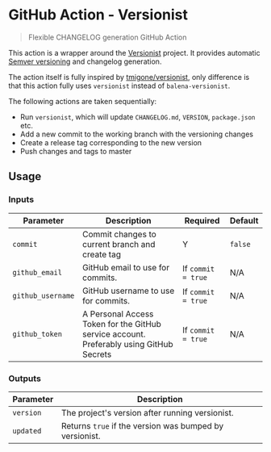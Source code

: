 # GitHub Action - Versionist

> Flexible CHANGELOG generation GitHub Action

This action is a wrapper around the [Versionist](https://github.com/product-os/versionist) project. It provides automatic [Semver versioning](https://semver.org/) and changelog generation.

The action itself is fully inspired by [tmigone/versionist](https://github.com/tmigone/versionist), only difference is that this action fully uses `versionist` instead of `balena-versionist`.  

The following actions are taken sequentially:
- Run `versionist`, which will update `CHANGELOG.md`, `VERSION`, `package.json` etc.
- Add a new commit to the working branch with the versioning changes
- Create a release tag corresponding to the new version
- Push changes and tags to master

## Usage
### Inputs
| Parameter | Description | Required | Default |
| ------------------- | ----- | ------ | ----- |
| `commit` | Commit changes to current branch and create tag | Y | `false` |
| `github_email` | GitHub email to use for commits. | If `commit = true` | N/A |
| `github_username` | GitHub username to use for commits. | If `commit = true` | N/A |
| `github_token` | A Personal Access Token for the GitHub service account. Preferably using GitHub Secrets | If `commit = true` | N/A |

### Outputs
| Parameter | Description |
| --------- | ----------- |
| `version` | The project's version after running versionist. |
| `updated` | Returns `true` if the version was bumped by versionist. |
